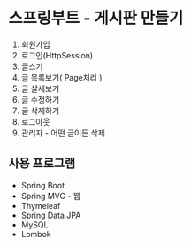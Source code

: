 # 스프링부트 - 게시판 만들기
1. 회원가입
2. 로그인(HttpSession)
3. 글스기
4. 글 목록보기( Page처리 ) 
5. 글 살세보기
6. 글 수정하기
7. 글 삭제하기
8. 로그아웃
9. 관리자 - 어떤 글이든 삭제

## 사용 프로그램
- Spring Boot
- Spring MVC - 웹
- Thymeleaf 
- Spring Data JPA
- MySQL
- Lombok

